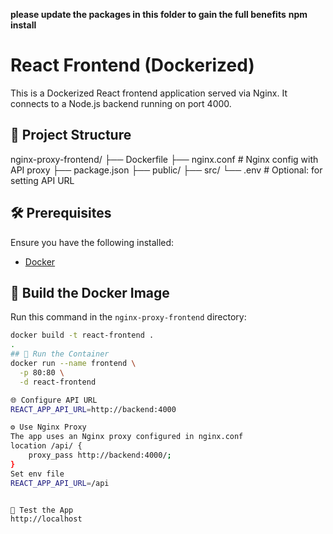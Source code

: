 **please update the packages in this folder to gain the full benefits**
**npm install**

# React Frontend (Dockerized)

This is a Dockerized React frontend application served via Nginx. It connects to a Node.js backend running on port 4000.

## 📁 Project Structure

nginx-proxy-frontend/
├── Dockerfile
├── nginx.conf # Nginx config with API proxy
├── package.json
├── public/
├── src/
└── .env # Optional: for setting API URL


## 🛠️ Prerequisites

Ensure you have the following installed:

- [Docker](https://docs.docker.com/get-docker/ )

## 🐳 Build the Docker Image

Run this command in the `nginx-proxy-frontend` directory:

```bash
docker build -t react-frontend .
.
## 🚀 Run the Container
docker run --name frontend \
  -p 80:80 \
  -d react-frontend

🌐 Configure API URL
REACT_APP_API_URL=http://backend:4000

⚙️ Use Nginx Proxy
The app uses an Nginx proxy configured in nginx.conf
location /api/ {
    proxy_pass http://backend:4000/;
}
Set env file
REACT_APP_API_URL=/api


🧪 Test the App
http://localhost
